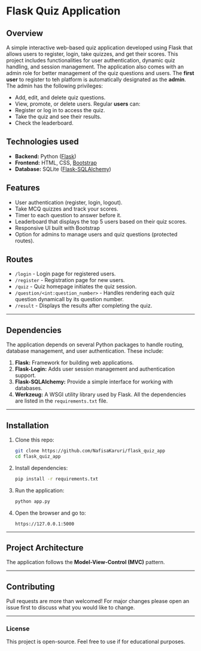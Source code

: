 # Flask Quiz Application

## Overview
A simple interactive web-based quiz application developed using Flask that allows users to register, login, take quizzes, and get their scores. This project includes functionalities for user authentication, dynamic quiz handling, and session management.
The application also comes with an admin role for better management of the quiz questions and users.
The **first user** to register to teh platform is automatically designated as the **admin**. The admin has the following privileges:
- Add, edit, and delete quiz questions.
- View, promote, or delete users.
Regular **users** can:
- Register or log in to access the quiz.
- Take the quiz and see their results.
- Check the leaderboard.

## Technologies used
- **Backend:** Python ([Flask](https://flask.palletsprojects.com/))
- **Frontend:** HTML, CSS, [Bootstrap](https://getbootstrap.com/)
- **Database:** SQLite ([Flask-SQLAlchemy](https://flask-sqlalchemy.palletsprojects.com/))

## Features
- User authentication (register, login, logout).
- Take MCQ quizzes and track your scores.
- Timer to each question to answer before it.
- Leaderboard that displays the top 5 users based on their quiz scores.
- Responsive UI built with Bootstrap
- Option for admins to manage users and quiz questions (protected routes).

## Routes
- `/login` - Login page for registered users.
- `/register` - Registration page for new users.
- `/quiz` - Quiz homepage initiates the quiz session.
- `/question/<int:question_number>` - Handles rendering each quiz question dynamicall by its question number.
- `/result` - Displays the results after completing the quiz.

---

## Dependencies
The application depends on several Python packages to handle routing, database management, and user authentication. These include:
1. **Flask:** Framework for building web applications.
2. **Flask-Login:** Adds user session management and authentication support.
3. **Flask-SQLAlchemy:** Provide a simple interface for working with databases.
4. **Werkzeug:**  A WSGI utility library used by Flask.
All the dependencies are listed in the `requirements.txt` file.

---

## Installation
1. Clone this repo:
   ```bash
   git clone https://github.com/NafisaKaruri/flask_quiz_app
   cd flask_quiz_app
   ```
2. Install dependencies:
   ```bash
   pip install -r requirements.txt
   ```
3. Run the application:
   ```bash
   python app.py
   ```
4. Open the browser and go to:
   ```
   https://127.0.0.1:5000
   ```

---

## Project Architecture
The application follows the **Model-View-Control (MVC)** pattern.

---

## Contributing
Pull requests are more than welcomed! For major changes please open an issue first to discuss what you would like to change.

---

### License
This project is open-source. Feel free to use if for educational purposes.
